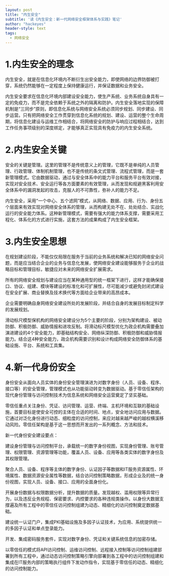 ```yaml
---
layout: post
title: "内生安全"
subtitle: '读《内生安全：新一代网络安全框架体系与实践》笔记'
author: "hackeyes"
header-style: text
tags:
  - 网络安全
---
```




# 1.内生安全的理念

内生安全，就是在信息化环境内不断衍生出安全能力，即使网络的边界防御被打穿，系统仍然能够在一定程度上保持健康运行，并保证数据和业务安全。

内生安全要求在信息化环境内部建设安全能力，使生产系统、业务系统自身具有一定的免疫力，而不是完全依赖于系统之外的隔离和防护。内生安全落地实现的保障机制是“三同步”原则，即信息化系统与网络安全系统必须同步规划、同步建设、同步运营。只有把网络安全工作贯穿到信息化系统的规划、建设、运营的整个生命周期，将信息化建设与运维工作相结合，将网络安全的防护与响应过程相结合，达到工作任务事项级别的深度绑定，才能够真正实现具有免疫力的内生安全系统。

# 2.内生安全关键

安全的关键是管理。这里的管理不是传统意义上的管理，它既不是单纯的人员管理、行政管理、体制机制管理，也不是传统的条文式管理、流程式管理，而是一套新管理模式。它由数据驱动，通过与安全体系中的能力平台和服务平台有效对接，实现对安全技术、安全运行等各方面要素的有效管理，从而发现和规避黑客利用安全体系中的漏洞发起的攻击，克服人的不可靠性，弥补人的能力不足。

内生安全，采用“一个中心、五个滤网”模式，从网络、数据、应用、行为、身份五个层面来有效实现对网络安全体系的管理，从而构建无处不在、处处结合、实战化运行的安全能力体系。这种新管理模式，需要有强大的能力体系支撑，需要采用工程化、体系化的方式进行实施，这套方法的成果构成了内生安全框架。

# 3.内生安全思想

在规划建设阶段，不能仅仅局限在服务于当前的业务系统和解决已知的网络安全问题，而是应当结合企业的业务与信息化发展，使网络安全建设能够服务于企业的战略目标和管理目标，敏捷应对未来的网络安全扩展需求。

所有的网络安全规划与建设应当在某种通用型的统一框架下进行，这样才能确保接口、协议、组建、模块等建设的标准化和可扩展性，尽可能减少或避免封闭式建设在安全扩展、商业替换及技术换代等方面给企业带来的高昂成本。

 企业需要明确自身网络安全建设所处的发展阶段，并结合自身的发展目标制定科学的发展规划。

滑动标尺模型保机构的网络安全建设分为5个主要的阶段，分别为架构建设、被动防御、积极防御、威胁情报和进攻反制。将滑动标尺模型优化为政企机构需要叠加演进建设的4个安全能力，即基础结构安全、网络纵深防御、积极防御和威胁情报能力。结合这4种安全能力，政企机构需要识别和设计构成网络安全防御体系的基础设施、平台、系统和工具集。

# 4.新一代身份安全

身份安全从面向人员实体的身份安全管理演进为对数字身份（人员、设备、程序、接口等）的安全管理，管理模式也从功能驱动转变为数据驱动。基于零信任架构的现代身份管理与访问控制技术为信息系统和网络安全运营奠定了坚实基础。

零信任重点关注身份、凭证、访问管理、运营、终端、主机环境和互联的基础设施，首要目标是使安全可控的主体在合适的时间、地点，安全地访问应用与数据。它通过对泛化身份进行动态、细粒度的访问控制，来应对越来越严峻的越权横溪移动风险。零信任架构是基于这一思想而开发出的一系列概念、方法和技术。

新一代身份安全建设要点：

建设身份管理与访问控制平台，承载统一的数字身份视图，实现身份管理、账号管理、权限管理、资源管理等功能，覆盖人员、设备、应用等各类实体的数字身份及其权限管理。

聚合人员、设备、程序等主体的数字身份、认证因子等数据和IT服务资源属性、环境属性、数据资源安全属性等数据，结合访问控制策略数据，形成企业及的统一身份视图，实现人员、设备、接口、应用的全面身份化。

开展身份数据与权限数据分析，提升数据的质量。发现越权、滥用权限等异常行为，以及违反业务规程、保密要求、内控要求的各种违规类操作。以身份大数据支撑遍及所有工程中的零信任访问控制组建为动态、精细化的访问控制奠定数据基础。

建设统一认证门户，集成PKI基础设施及多因子认证技术，为应用、系统提供统一的多因子认证和单点登录能力。

开发、集成密码服务套件，实现对数字身份、凭证和关键系统信息的加密存储。

以零信任的模式将API访问控制、运维访问控制、远程接入控制等访问控制组建部署到所有工程中，通过动态访问控制策略引擎向部署到各工程中的访问控制组建和集成在IT服务内部的策略执行组件下发动作指令，实现基于零信任的动态、精细化的访问控制能力。





